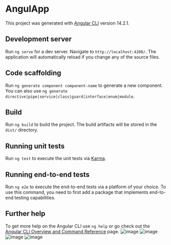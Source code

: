 # AngulApp

This project was generated with [Angular CLI](https://github.com/angular/angular-cli) version 14.2.1.

## Development server

Run `ng serve` for a dev server. Navigate to `http://localhost:4200/`. The application will automatically reload if you change any of the source files.

## Code scaffolding

Run `ng generate component component-name` to generate a new component. You can also use `ng generate directive|pipe|service|class|guard|interface|enum|module`.

## Build

Run `ng build` to build the project. The build artifacts will be stored in the `dist/` directory.

## Running unit tests

Run `ng test` to execute the unit tests via [Karma](https://karma-runner.github.io).

## Running end-to-end tests

Run `ng e2e` to execute the end-to-end tests via a platform of your choice. To use this command, you need to first add a package that implements end-to-end testing capabilities.

## Further help

To get more help on the Angular CLI use `ng help` or go check out the [Angular CLI Overview and Command Reference](https://angular.io/cli) page.
![image](https://user-images.githubusercontent.com/105484902/191129252-734885e8-54db-42a9-a551-2e4c8a7194d1.png)
![image](https://user-images.githubusercontent.com/105484902/191129289-fccb6303-99c3-43b3-bbac-661bc4a94492.png)
![image](https://user-images.githubusercontent.com/105484902/191129487-019d4a75-6f6b-4dac-9840-f071ea65dd52.png)
![image](https://user-images.githubusercontent.com/105484902/191129543-2296cbe7-8e05-4292-a124-ff54209a8504.png)
